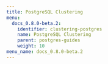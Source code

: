 ```yaml
---
title: PostgreSQL Clustering
menu:
  docs_0.8.0-beta.2:
    identifier: clustering-postgres
    name: PostgreSQL Clustering
    parent: postgres-guides
    weight: 10
menu_name: docs_0.8.0-beta.2
---
```

